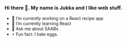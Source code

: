 ### Hi there 👋. My name is Jukka and I like web stuff.

- 🔭 I’m currently working on a React recipe app
- 🌱 I’m currently learning React
- 💬 Ask me about SAABs
- ⚡ Fun fact: I hate eggs.
